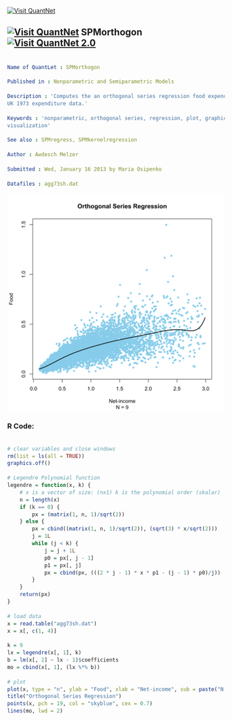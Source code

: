 
[<img src="https://github.com/QuantLet/Styleguide-and-FAQ/blob/master/pictures/banner.png" width="888" alt="Visit QuantNet">](http://quantlet.de/)

## [<img src="https://github.com/QuantLet/Styleguide-and-FAQ/blob/master/pictures/qloqo.png" alt="Visit QuantNet">](http://quantlet.de/) **SPMorthogon** [<img src="https://github.com/QuantLet/Styleguide-and-FAQ/blob/master/pictures/QN2.png" width="60" alt="Visit QuantNet 2.0">](http://quantlet.de/)

```yaml

Name of QuantLet : SPMorthogon

Published in : Nonparametric and Semiparametric Models

Description : 'Computes the an orthogonal series regression food expenditures on net-income for the
UK 1973 expenditure data.'

Keywords : 'nonparametric, orthogonal series, regression, plot, graphical representation, data
visualization'

See also : SPMregress, SPMkernelregression

Author : Awdesch Melzer

Submitted : Wed, January 16 2013 by Maria Osipenko

Datafiles : agg73sh.dat

```

![Picture1](SPMorthogon-1.png)


### R Code:
```r

# clear variables and close windows
rm(list = ls(all = TRUE))
graphics.off()

# Legendre Polynomial function
legendre = function(x, k) {
    # x is a vector of size: (nx1) k is the polynomial order (skalar)
    n = length(x)
    if (k == 0) {
        px = (matrix(1, n, 1)/sqrt(2))
    } else {
        px = cbind((matrix(1, n, 1)/sqrt(2)), (sqrt(3) * x/sqrt(2)))
        j = 1L
        while (j < k) {
            j = j + 1L
            p0 = px[, j - 1]
            p1 = px[, j]
            px = cbind(px, (((2 * j - 1) * x * p1 - (j - 1) * p0)/j))
        }
    }
    return(px)
}

# load data
x = read.table("agg73sh.dat")
x = x[, c(1, 4)]

k = 9
lx = legendre(x[, 1], k)
b = lm(x[, 2] ~ lx - 1)$coefficients
mo = cbind(x[, 1], (lx %*% b))

# plot
plot(x, type = "n", ylab = "Food", xlab = "Net-income", sub = paste("N =", k))
title("Orthogonal Series Regression")
points(x, pch = 19, col = "skyblue", cex = 0.7)
lines(mo, lwd = 2)

```
